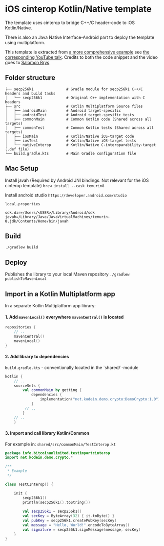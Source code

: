 # iOS cinterop Kotlin/Native template
The template uses cinterop to bridge C++/C header-code to iOS Kotlin/Native.

There is also an Java Native Interface-Android part to deploy the template using multiplatform.

This template is extracted from [a more comprehensive example](https://github.com/KodeinKoders/Playground-Demo-Crypto) see [the corresponding YouTube talk](https://www.youtube.com/watch?v=Z2PHpxVD9_s). Credits to both the code snippet and the video goes to [Salomon Brys](https://twitter.com/salomonbrys) 
## Folder structure
    ├── secp256k1               # Gradle module for secp256k1 C++/C headers and build tasks
    │   └── secp256k1           # Original C++ implementation with C headers
    ├── src                     # Kotlin Multiplatform Source files
    │   ├── androidMain         # Android target-spesific 
    │   ├── androidTest         # Android target-spesific tests
    │   ├── commonMain          # Common Kotlin code (Shared across all targets)
    │   ├── commonTest          # Common Kotlin tests (Shared across all targets)
    │   ├── iosMain             # Kotlin/Native iOS-target code
    │   ├── iosTest             # Kotlin/Native iOS-target tests
    │   └── nativeInterop       # Kotlin/Native C-interoparability-target (.def file)
    └── build.gradle.kts        # Main Gradle configuration file

## Mac Setup
Install javah (Required by Android JNI bindings. Not relevant for the iOS cinterop template)
`brew install --cask temurin8`

Install android studio `https://developer.android.com/studio`

`local.properties`
```
sdk.dir=/Users/<USER>/Library/Android/sdk
javah=/Library/Java/JavaVirtualMachines/temurin-8.jdk/Contents/Home/bin/javah
```

## Build
`./gradlew build`

## Deploy
Publishes the library to your local Maven repository
`./gradlew publishToMavenLocal`

## Import in a Kotlin Multiplatform app
In a separate Kotlin Multiplatform app library:

#### 1. Add `mavenLocal()` everywhere `mavenCentral()` is located

```kts
repositories {
    // ..
    mavenCentral()
    mavenLocal()
}
```

#### 2. Add library to dependencies

`build.gradle.kts` - conventionally located in the `shared/´-module

```kts
kotlin {
    // ..
    sourceSets {
        val commonMain by getting {
            dependencies {
                implementation("net.kodein.demo.crypto:DemoCrypto:1.0")
            }
         // ..
        }
    // ..
    }
```

#### 3. Import and call library Kotlin/Common 
For example in:
`shared/src/commonMain/TestInterop.kt`
```kotlin
package info.bitcoinunlimited.testimportcinterop
import net.kodein.demo.crypto.*

/**
 * Example
 */

class TestCInterop() {

    init {
        secp256k1()
        println(secp256k1().toString())
        
        val secp256k1 = secp256k1()
        val secKey = ByteArray(32) { it.toByte() }
        val pubKey = secp256k1.createPubKey(secKey)
        val message = "Hello, World!".encodeToByteArray()
        val signature = secp256k1.signMessage(message, secKey)
    }
}
```
